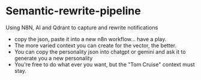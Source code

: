 # Semantic-rewrite-pipeline
Using N8N, AI and Qdrant to capture and rewrite notifications 
- copy the json, paste it into a new n8n workflow... have a play.
- The more varied context you can create for the vector, the better.
- You can copy the personality json into chatgpt or gemini and ask it to generate you a new personality 
- You're free to do what ever you want, but the "Tom Cruise" context must stay. 
